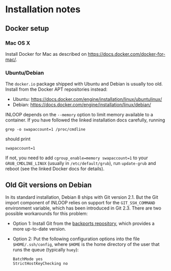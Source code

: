 Installation notes
==================

Docker setup
------------

### Mac OS X

Install Docker for Mac as described on https://docs.docker.com/docker-for-mac/.


### Ubuntu/Debian

The `docker.io` package shipped with Ubuntu and Debian is usually too old. Install from the Docker
APT repositories instead:

* Ubuntu: https://docs.docker.com/engine/installation/linux/ubuntulinux/
* Debian: https://docs.docker.com/engine/installation/linux/debian/

INLOOP depends on the `--memory` option to limit memory available to a container.  If you have
followed the linked installation docs carefully, running

    grep -o swapaccount=1 /proc/cmdline

should print

    swapaccount=1

If not, you need to add `cgroup_enable=memory swapaccount=1` to your `GRUB_CMDLINE_LINUX` (usually
in `/etc/default/grub`), run `update-grub` and reboot (see the linked Docker docs for details).


Old Git versions on Debian
--------------------------

In its standard installation, Debian 8 ships with Git version 2.1. But the Git import component
of INLOOP relies on support for the `GIT_SSH_COMMAND` environment variable, which has been
introduced in Git 2.3. There are two possible workarounds for this problem:

* Option 1: Install Git from the [backports repository](https://backports.debian.org/Instructions/),
  which provides a more up-to-date version.
* Option 2: Put the following configuration options into the file `$HOME/.ssh/config`, where
  `$HOME` is the home directory of the user that runs the queue (typically `huey`):

      BatchMode yes
      StrictHostKeyChecking no
